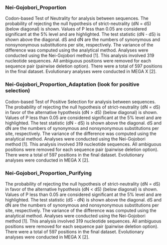 
### Nei-Gojobori_Proportion
Codon-based Test of Neutrality for analysis between sequences. 
The probability of rejecting the null hypothesis of strict-neutrality (dN = dS) (below diagonal) is shown. Values of P less than 0.05 are considered significant at the 5% level and are highlighted. The test statistic (dN - dS) is shown above the diagonal. dS and dN are the numbers of synonymous and nonsynonymous substitutions per site, respectively. The variance of the difference was computed using the analytical method. Analyses were conducted using the Nei-Gojobori method [1]. This analysis involved 319 nucleotide sequences. All ambiguous positions were removed for each sequence pair (pairwise deletion option). There were a total of 597 positions in the final dataset. Evolutionary analyses were conducted in MEGA X [2].


### Nei-Gojobori_Proportion_Adaptation (look for positive selection)
Codon-based Test of Positive Selection for analysis between sequences. 
The probability of rejecting the null hypothesis of strict-neutrality (dN = dS) in favor of the alternative hypothesis (dN > dS) (below diagonal) is shown. Values of P less than 0.05 are considered significant at the 5% level and are highlighted. The test statistic (dN - dS) is shown above the diagonal. dS and dN are the numbers of synonymous and nonsynonymous substitutions per site, respectively. The variance of the difference was computed using the analytical method. Analyses were conducted using the Nei-Gojobori method [1]. This analysis involved 319 nucleotide sequences. All ambiguous positions were removed for each sequence pair (pairwise deletion option). There were a total of 597 positions in the final dataset. Evolutionary analyses were conducted in MEGA X [2].

### Nei-Gojobori_Proportion_Purifying
The probability of rejecting the null hypothesis of strict-neutrality (dN = dS) in favor of the alternative hypothesis (dN < dS) (below diagonal) is shown. Values of P less than 0.05 are considered significant at the 5% level and are highlighted. The test statistic (dS - dN) is shown above the diagonal. dS and dN are the numbers of synonymous and nonsynonymous substitutions per site, respectively. The variance of the difference was computed using the analytical method. Analyses were conducted using the Nei-Gojobori method [1]. This analysis involved 319 nucleotide sequences. All ambiguous positions were removed for each sequence pair (pairwise deletion option). There were a total of 597 positions in the final dataset. Evolutionary analyses were conducted in MEGA X [2].
